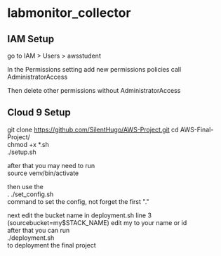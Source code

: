 # labmonitor_collector

## IAM Setup ##

go to IAM > Users > awsstudent 

In the Permissions setting add new permissions policies call AdministratorAccess 

Then delete other permissions without AdministratorAccess


## Cloud 9 Setup ##

git clone https://github.com/SilentHugo/AWS-Project.git 
cd AWS-Final-Project/  
chmod +x *.sh  
./setup.sh  

after that you may need to run  
source venv/bin/activate  

then use the  
. ./set_config.sh  
command to set the config, not forget the first "."

next edit the bucket name in deployment.sh line 3  
(sourcebucket=my$STACK_NAME) edit my to your name or id  
after that you can run  
./deployment.sh  
to deployment the final project
